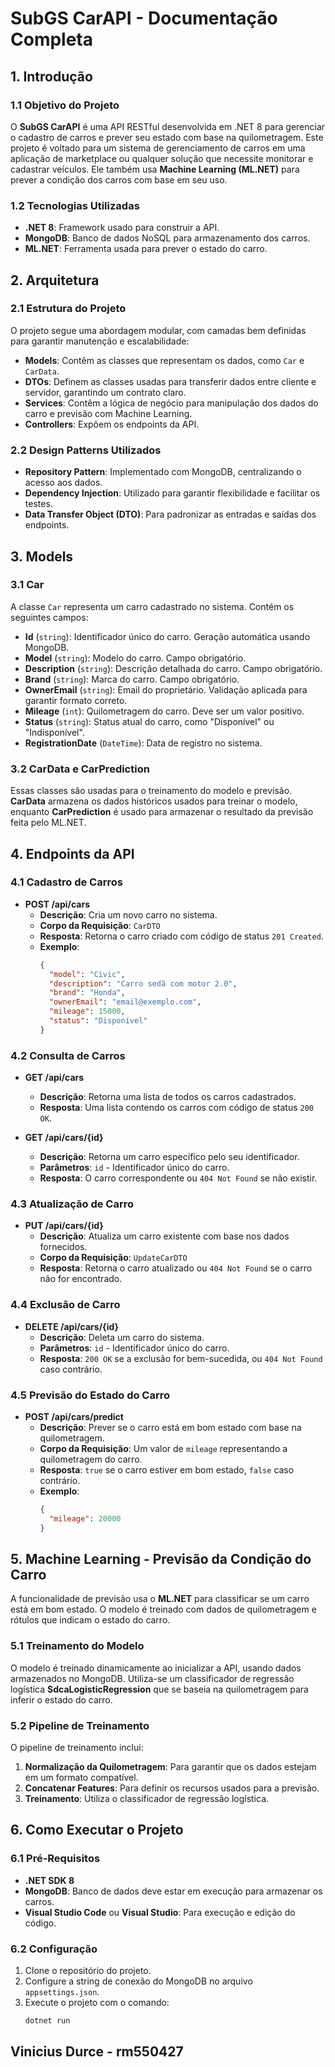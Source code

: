 # SubGS CarAPI - Documentação Completa

## 1. Introdução

### 1.1 Objetivo do Projeto
O **SubGS CarAPI** é uma API RESTful desenvolvida em .NET 8 para gerenciar o cadastro de carros e prever seu estado com base na quilometragem. Este projeto é voltado para um sistema de gerenciamento de carros em uma aplicação de marketplace ou qualquer solução que necessite monitorar e cadastrar veículos. Ele também usa **Machine Learning (ML.NET)** para prever a condição dos carros com base em seu uso.

### 1.2 Tecnologias Utilizadas
- **.NET 8**: Framework usado para construir a API.
- **MongoDB**: Banco de dados NoSQL para armazenamento dos carros.
- **ML.NET**: Ferramenta usada para prever o estado do carro.

## 2. Arquitetura

### 2.1 Estrutura do Projeto
O projeto segue uma abordagem modular, com camadas bem definidas para garantir manutenção e escalabilidade:
- **Models**: Contêm as classes que representam os dados, como `Car` e `CarData`.
- **DTOs**: Definem as classes usadas para transferir dados entre cliente e servidor, garantindo um contrato claro.
- **Services**: Contêm a lógica de negócio para manipulação dos dados do carro e previsão com Machine Learning.
- **Controllers**: Expõem os endpoints da API.

### 2.2 Design Patterns Utilizados
- **Repository Pattern**: Implementado com MongoDB, centralizando o acesso aos dados.
- **Dependency Injection**: Utilizado para garantir flexibilidade e facilitar os testes.
- **Data Transfer Object (DTO)**: Para padronizar as entradas e saídas dos endpoints.

## 3. Models

### 3.1 Car
A classe `Car` representa um carro cadastrado no sistema. Contém os seguintes campos:
- **Id** (`string`): Identificador único do carro. Geração automática usando MongoDB.
- **Model** (`string`): Modelo do carro. Campo obrigatório.
- **Description** (`string`): Descrição detalhada do carro. Campo obrigatório.
- **Brand** (`string`): Marca do carro. Campo obrigatório.
- **OwnerEmail** (`string`): Email do proprietário. Validação aplicada para garantir formato correto.
- **Mileage** (`int`): Quilometragem do carro. Deve ser um valor positivo.
- **Status** (`string`): Status atual do carro, como "Disponível" ou "Indisponível".
- **RegistrationDate** (`DateTime`): Data de registro no sistema.

### 3.2 CarData e CarPrediction
Essas classes são usadas para o treinamento do modelo e previsão. **CarData** armazena os dados históricos usados para treinar o modelo, enquanto **CarPrediction** é usado para armazenar o resultado da previsão feita pelo ML.NET.

## 4. Endpoints da API

### 4.1 Cadastro de Carros
- **POST /api/cars**
    - **Descrição**: Cria um novo carro no sistema.
    - **Corpo da Requisição**: `CarDTO`
    - **Resposta**: Retorna o carro criado com código de status `201 Created`.
    - **Exemplo**:
      ```json
      {
        "model": "Civic",
        "description": "Carro sedã com motor 2.0",
        "brand": "Honda",
        "ownerEmail": "email@exemplo.com",
        "mileage": 15000,
        "status": "Disponível"
      }
      ```

### 4.2 Consulta de Carros
- **GET /api/cars**
    - **Descrição**: Retorna uma lista de todos os carros cadastrados.
    - **Resposta**: Uma lista contendo os carros com código de status `200 OK`.

- **GET /api/cars/{id}**
    - **Descrição**: Retorna um carro específico pelo seu identificador.
    - **Parâmetros**: `id` - Identificador único do carro.
    - **Resposta**: O carro correspondente ou `404 Not Found` se não existir.

### 4.3 Atualização de Carro
- **PUT /api/cars/{id}**
    - **Descrição**: Atualiza um carro existente com base nos dados fornecidos.
    - **Corpo da Requisição**: `UpdateCarDTO`
    - **Resposta**: Retorna o carro atualizado ou `404 Not Found` se o carro não for encontrado.

### 4.4 Exclusão de Carro
- **DELETE /api/cars/{id}**
    - **Descrição**: Deleta um carro do sistema.
    - **Parâmetros**: `id` - Identificador único do carro.
    - **Resposta**: `200 OK` se a exclusão for bem-sucedida, ou `404 Not Found` caso contrário.

### 4.5 Previsão do Estado do Carro
- **POST /api/cars/predict**
    - **Descrição**: Prever se o carro está em bom estado com base na quilometragem.
    - **Corpo da Requisição**: Um valor de `mileage` representando a quilometragem do carro.
    - **Resposta**: `true` se o carro estiver em bom estado, `false` caso contrário.
    - **Exemplo**:
      ```json
      {
        "mileage": 20000
      }
      ```

## 5. Machine Learning - Previsão da Condição do Carro
A funcionalidade de previsão usa o **ML.NET** para classificar se um carro está em bom estado. O modelo é treinado com dados de quilometragem e rótulos que indicam o estado do carro.

### 5.1 Treinamento do Modelo
O modelo é treinado dinamicamente ao inicializar a API, usando dados armazenados no MongoDB. Utiliza-se um classificador de regressão logística **SdcaLogisticRegression** que se baseia na quilometragem para inferir o estado do carro.

### 5.2 Pipeline de Treinamento
O pipeline de treinamento inclui:
1. **Normalização da Quilometragem**: Para garantir que os dados estejam em um formato compatível.
2. **Concatenar Features**: Para definir os recursos usados para a previsão.
3. **Treinamento**: Utiliza o classificador de regressão logística.

## 6. Como Executar o Projeto
### 6.1 Pré-Requisitos
- **.NET SDK 8**
- **MongoDB**: Banco de dados deve estar em execução para armazenar os carros.
- **Visual Studio Code** ou **Visual Studio**: Para execução e edição do código.

### 6.2 Configuração
1. Clone o repositório do projeto.
2. Configure a string de conexão do MongoDB no arquivo `appsettings.json`.
3. Execute o projeto com o comando:
   ```sh
   dotnet run
   ```

## Vinicius Durce - rm550427
